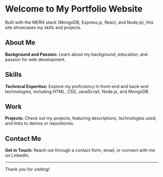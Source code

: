 # Welcome to My Portfolio Website
Built with the MERN stack (MongoDB, Express.js, React, and Node.js), this site showcases my skills and projects.

## About Me
**Background and Passion:**
Learn about my background, education, and passion for web development.

## Skills
**Technical Expertise:**
Explore my proficiency in front-end and back-end technologies, including HTML, CSS, JavaScript, Node.js, and MongoDB.

## Work
**Projects:**
Check out my projects, featuring descriptions, technologies used, and links to demos or repositories.

## Contact Me
**Get in Touch:**
Reach out through a contact form, email, or connect with me on LinkedIn.

---

Thank you for visiting!
